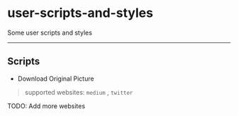 # user-scripts-and-styles

Some user scripts and styles

---

## Scripts

- Download Original Picture

> supported websites: `medium` , `twitter`

TODO: Add more websites